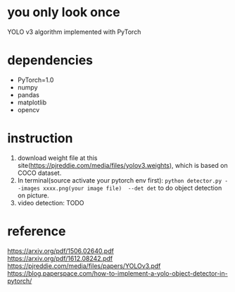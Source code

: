 # you only look once
YOLO v3 algorithm implemented with PyTorch

# dependencies
- PyTorch=1.0
- numpy
- pandas
- matplotlib
- opencv

# instruction
1. download weight file at this site(https://pjreddie.com/media/files/yolov3.weights), which is based on COCO dataset.
2. In terminal(source activate your pytorch env first): `python detector.py --images xxxx.png(your image file)  --det det` to do object detection on picture.
3. video detection: TODO


# reference
https://arxiv.org/pdf/1506.02640.pdf \
https://arxiv.org/pdf/1612.08242.pdf \
https://pjreddie.com/media/files/papers/YOLOv3.pdf \
https://blog.paperspace.com/how-to-implement-a-yolo-object-detector-in-pytorch/ 
